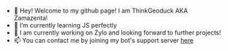 - 👋 Hey! Welcome to my github page! I am ThinkGeoduck
AKA Zamazenta!
- 🌱 I’m currently learning JS perfectly
- 🔨 I am currently working on Zylo and looking forward to further projects!
- 📫 You can contact me by joining my bot's support server
[here](https://discord.gg/xzRPYU5xe4)

<!---
ThinkGeoduck/ThinkGeoduck is a ✨ special ✨ repository because its `README.md` (this file) appears on your GitHub profile.
You can click the Preview link to take a look at your changes.
--->
